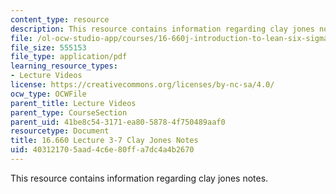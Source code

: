 ```yaml
---
content_type: resource
description: This resource contains information regarding clay jones notes.
file: /ol-ocw-studio-app/courses/16-660j-introduction-to-lean-six-sigma-methods-january-iap-2012/403121705aad4c6e80ffa7dc4a4b2670_MIT16_660IAP12_3-7JonNot.pdf
file_size: 555153
file_type: application/pdf
learning_resource_types:
- Lecture Videos
license: https://creativecommons.org/licenses/by-nc-sa/4.0/
ocw_type: OCWFile
parent_title: Lecture Videos
parent_type: CourseSection
parent_uid: 41be8c54-3171-ea80-5878-4f750489aaf0
resourcetype: Document
title: 16.660 Lecture 3-7 Clay Jones Notes
uid: 40312170-5aad-4c6e-80ff-a7dc4a4b2670
---
```

This resource contains information regarding clay jones notes.